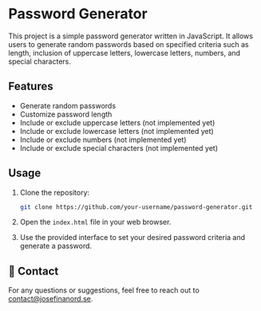 # Password Generator

This project is a simple password generator written in JavaScript. It allows users to generate random passwords based on specified criteria such as length, inclusion of uppercase letters, lowercase letters, numbers, and special characters.

## Features

- Generate random passwords
- Customize password length
- Include or exclude uppercase letters (not implemented yet)
- Include or exclude lowercase letters (not implemented yet)
- Include or exclude numbers (not implemented yet)
- Include or exclude special characters (not implemented yet)

## Usage

1. Clone the repository:
    ```sh
    git clone https://github.com/your-username/password-generator.git
    ```

2. Open the `index.html` file in your web browser.

3. Use the provided interface to set your desired password criteria and generate a password.

## 📧 Contact

For any questions or suggestions, feel free to reach out to [contact@josefinanord.se](mailto:contact@josefinanord.se).